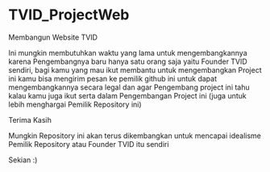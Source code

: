 # TVID_ProjectWeb
Membangun Website TVID

Ini mungkin membutuhkan waktu yang lama untuk mengembangkannya karena Pengembangnya baru hanya satu orang saja yaitu Founder TVID sendiri, bagi kamu yang mau ikut membantu untuk mengembangkan Project ini kamu bisa mengirim pesan ke pemilik github ini untuk dapat mengembangkannya secara legal dan agar Pengembang project ini tahu kalau kamu juga ikut serta dalam Pengembangan Project ini (juga untuk lebih menghargai Pemilik Repository ini)

Terima Kasih

Mungkin Repository ini akan terus dikembangkan untuk mencapai idealisme Pemilik Repository atau Founder TVID itu sendiri

Sekian :)
